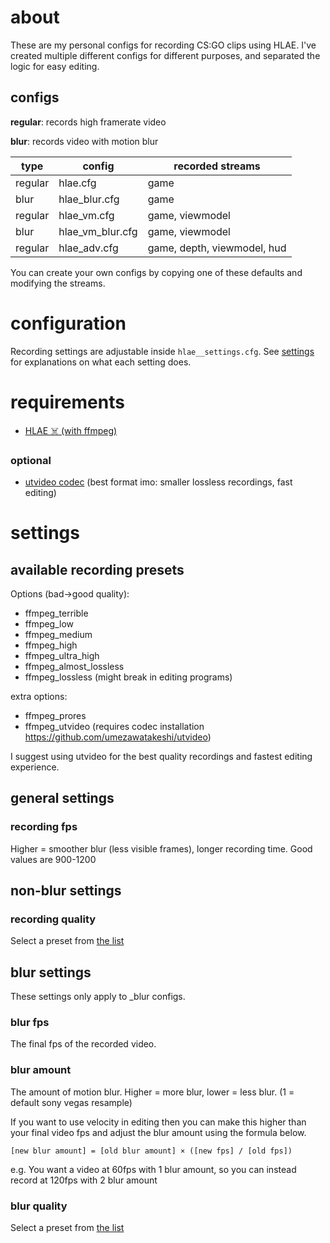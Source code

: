# about

These are my personal configs for recording CS:GO clips using HLAE. I've created multiple different configs for different purposes, and separated the logic for easy editing.

## configs

**regular**: records high framerate video

**blur**: records video with motion blur

| type    | config           | recorded streams            |
| ------- | ---------------- | --------------------------- |
| regular | hlae.cfg         | game                        |
| blur    | hlae_blur.cfg    | game                        |
| regular | hlae_vm.cfg      | game, viewmodel             |
| blur    | hlae_vm_blur.cfg | game, viewmodel             |
| regular | hlae_adv.cfg     | game, depth, viewmodel, hud |

You can create your own configs by copying one of these defaults and modifying the streams.

# configuration

Recording settings are adjustable inside `hlae__settings.cfg`. See [settings](#settings) for explanations on what each setting does.

# requirements

- [HLAE ☠️ (with ffmpeg)](https://www.advancedfx.org/download/)

### optional

- [utvideo codec](https://github.com/umezawatakeshi/utvideo) (best format imo: smaller lossless recordings, fast editing)

# settings

## available recording presets

Options (bad->good quality):

- ffmpeg_terrible
- ffmpeg_low
- ffmpeg_medium
- ffmpeg_high
- ffmpeg_ultra_high
- ffmpeg_almost_lossless
- ffmpeg_lossless (might break in editing programs)

extra options:

- ffmpeg_prores
- ffmpeg_utvideo (requires codec installation https://github.com/umezawatakeshi/utvideo)

I suggest using utvideo for the best quality recordings and fastest editing experience.

## general settings

### recording fps

Higher = smoother blur (less visible frames), longer recording time. Good values are 900-1200

## non-blur settings

### recording quality

Select a preset from [the list](#available-recording-presets)

## blur settings

These settings only apply to \_blur configs.

### blur fps

The final fps of the recorded video.

### blur amount

The amount of motion blur. Higher = more blur, lower = less blur. (1 = default sony vegas resample)

If you want to use velocity in editing then you can make this higher than your final video fps and adjust the blur amount using the formula below.

```
[new blur amount] = [old blur amount] × ([new fps] / [old fps])
```

e.g. You want a video at 60fps with 1 blur amount, so you can instead record at 120fps with 2 blur amount

### blur quality

Select a preset from [the list](#available-recording-presets)
